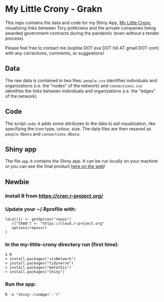 # My Little Crony - Grakn

This repo contains the data and code for my Shiny App, [My Little Crony](https://sophieehill.shinyapps.io/my-little-crony/), visualizing links between Tory politicians and the private companies being awarded government contracts during the pandemic (even without a tender process).

Please feel free to contact me (sophie DOT eva DOT hill AT gmail DOT com) with any corrections, comments, or suggestions!

## Data
The raw data is contained in two files: `people.csv` identifies individuals and organizations (i.e. the "nodes" of the network) and `connections.csv` identifies the links between individuals and organizations (i.e. the "edges" of the network).

## Code
The script `code.R` adds some attributes to the data to aid visualization, like specifying the icon type, colour, size. The data files are then resaved as `people.RData` and `connections.RData`.

## Shiny app
The file `app.R` contains the Shiny app. It can be run locally on your machine or you can see the final product [here on the web](https://sophieehill.shinyapps.io/my-little-crony/)!

## Newbie
### Install R from https://cran.r-project.org/
### Update your ~/.Rprofile with:
    local({r <- getOption("repos")
       r["CRAN"] <- "https://cloud.r-project.org"
       options(repos=r)
    )
### In the my-little-crony directory run (first time):
    $ R 
    > install.packages("visNetwork")
    > install.packages("tidyverse")
    > install.packages("metathis")
    > install.packages("shiny")
### Run the app:
    R -e "shiny::runApp('.')"

